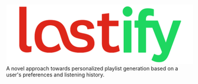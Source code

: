 ![Lastify](/images/lastify_logo.png)
A novel approach towards personalized playlist generation based on a user's preferences and listening history.
